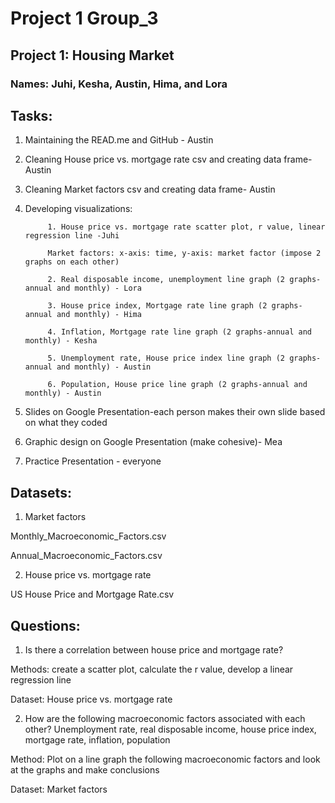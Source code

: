 # Project 1 Group_3
## Project 1: Housing Market

### Names: Juhi, Kesha, Austin, Hima, and Lora

## Tasks:

1. Maintaining the READ.me and GitHub - Austin

2. Cleaning House price vs. mortgage rate csv and creating data frame- Austin

3. Cleaning Market factors csv and creating data frame- Austin

4. Developing visualizations:

            1. House price vs. mortgage rate scatter plot, r value, linear regression line -Juhi

            Market factors: x-axis: time, y-axis: market factor (impose 2 graphs on each other)

            2. Real disposable income, unemployment line graph (2 graphs-annual and monthly) - Lora

            3. House price index, Mortgage rate line graph (2 graphs-annual and monthly) - Hima

            4. Inflation, Mortgage rate line graph (2 graphs-annual and monthly) - Kesha

            5. Unemployment rate, House price index line graph (2 graphs-annual and monthly) - Austin

            6. Population, House price line graph (2 graphs-annual and monthly) - Austin

5. Slides on Google Presentation-each person makes their own slide based on what they coded

6. Graphic design on Google Presentation (make cohesive)- Mea 

7. Practice Presentation - everyone

## Datasets:

1. Market factors

Monthly_Macroeconomic_Factors.csv

Annual_Macroeconomic_Factors.csv

2. House price vs. mortgage rate

US House Price and Mortgage Rate.csv

## Questions:

1. Is there a correlation between house price and mortgage rate?

Methods: create a scatter plot, calculate the r value, develop a linear regression line

Dataset: House price vs. mortgage rate

2. How are the following macroeconomic factors associated with each other? Unemployment rate, real disposable income, house price index, mortgage rate, inflation, population 

Method: Plot on a line graph the following macroeconomic factors and look at the graphs and make conclusions

Dataset: Market factors 


